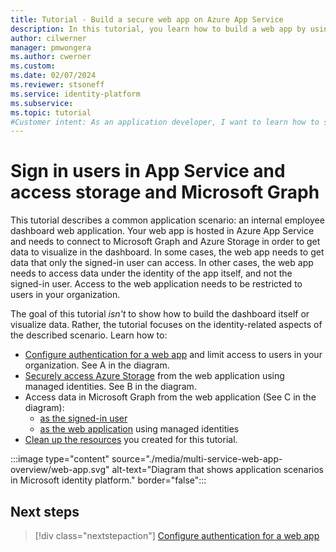 ```yaml
---
title: Tutorial - Build a secure web app on Azure App Service
description: In this tutorial, you learn how to build a web app by using Azure App Service, sign in users to the web app, call Azure Storage, and call Microsoft Graph. 
author: cilwerner
manager: pmwongera
ms.author: cwerner
ms.custom:
ms.date: 02/07/2024
ms.reviewer: stsoneff
ms.service: identity-platform
ms.subservice:
ms.topic: tutorial
#Customer intent: As an application developer, I want to learn how to secure access to a web app running on Azure App Service.
---
```


# Sign in users in App Service and access storage and Microsoft Graph

This tutorial describes a common application scenario: an internal employee dashboard web application. Your web app is hosted in Azure App Service and needs to connect to Microsoft Graph and Azure Storage in order to get data to visualize in the dashboard.  In some cases, the web app needs to get data that only the signed-in user can access.  In other cases, the web app needs to access data under the identity of the app itself, and not the signed-in user.  Access to the web application needs to be restricted to users in your organization.

The goal of this tutorial *isn't* to show how to build the dashboard itself or visualize data.  Rather, the tutorial focuses on the identity-related aspects of the described scenario.  Learn how to:  

- [Configure authentication for a web app](multi-service-web-app-authentication-app-service.md) and limit access to users in your organization​. See A in the diagram.
- [Securely access Azure Storage](multi-service-web-app-access-storage.md) from the web application using managed identities​. See B in the diagram.
- Access data in Microsoft Graph from the web application (See C in the diagram):
    - [as the signed-in user​](multi-service-web-app-access-microsoft-graph-as-user.md)
    - [as the web application](multi-service-web-app-access-microsoft-graph-as-app.md) using managed identities​
- [Clean up the resources](multi-service-web-app-clean-up-resources.md) you created for this tutorial.

:::image type="content" source="./media/multi-service-web-app-overview/web-app.svg" alt-text="Diagram that shows application scenarios in Microsoft identity platform." border="false":::

## Next steps

> [!div class="nextstepaction"]
> [Configure authentication for a web app](multi-service-web-app-authentication-app-service.md)

